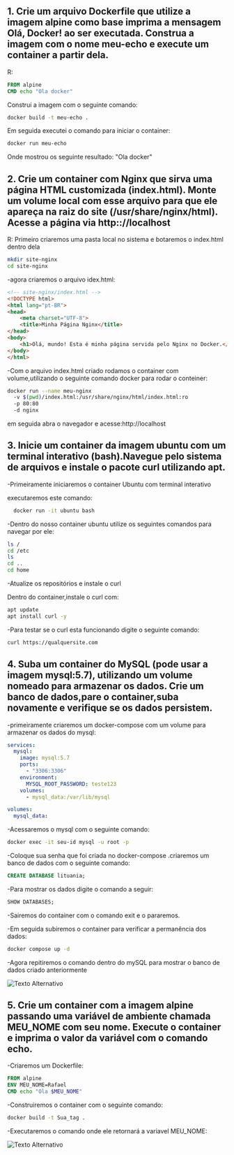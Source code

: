 ## 1. Crie um arquivo Dockerfile que utilize a imagem alpine como base imprima a mensagem Olá, Docker! ao ser executada. Construa a imagem com o nome meu-echo e execute um container a partir dela. 
R: 
```Dockerfile 
FROM alpine 
CMD echo "Ola docker"
```
Construi a imagem com o seguinte comando:
```bash
docker build -t meu-echo .
```
Em seguida executei o comando para iniciar o container:
```bash
docker run meu-echo
```
Onde mostrou os seguinte resultado: "Ola docker"

## 2. Crie um container com Nginx que sirva uma página HTML customizada (index.html). Monte um volume local com esse arquivo para que ele apareça na raiz do site (/usr/share/nginx/html). Acesse a página via http:://localhost 

R: Primeiro criaremos uma pasta local no sistema e botaremos o index.html dentro dela

```bash
mkdir site-nginx
cd site-nginx
```
-agora criaremos o arquivo idex.html:

```html
<!-- site-nginx/index.html -->
<!DOCTYPE html>
<html lang="pt-BR">
<head>
    <meta charset="UTF-8">
    <title>Minha Página Nginx</title>
</head>
<body>
    <h1>Olá, mundo! Esta é minha página servida pelo Nginx no Docker.</h1>
</body>
</html>
```
-Com o arquivo index.html criado rodamos o container com volume,utilizando o seguinte comando docker para rodar o conteiner:

```bash
docker run --name meu-nginx 
  -v $(pwd)/index.html:/usr/share/nginx/html/index.html:ro 
  -p 80:80 
  -d nginx
```

em seguida abra o navegador e acesse:http://localhost

## 3. Inicie um container da imagem ubuntu com um terminal interativo (bash).Navegue pelo sistema de arquivos e instale o pacote curl utilizando apt.   

-Primeiramente iniciaremos o container Ubuntu com terminal interativo

 executaremos este comando:
 ```bash
   docker run -it ubuntu bash
 ```
-Dentro do nosso container ubuntu utilize os seguintes comandos para navegar por ele:

```bash
ls /
cd /etc
ls
cd ..
cd home
```
-Atualize os repositórios e instale o curl

Dentro do container,instale o curl com:

```bash
apt update
apt install curl -y
```
-Para testar se o curl esta funcionando digite o seguinte comando:

```bash
curl https://qualquersite.com
```

## 4. Suba um container do MySQL (pode usar a imagem mysql:5.7), utilizando um volume nomeado para armazenar os dados. Crie um banco de dados,pare o container,suba novamente e verifique se os dados persistem.
   
-primeiramente criaremos um docker-compose com um volume para armazenar os dados do mysql:
```yml
services:
  mysql:
    image: mysql:5.7
    ports:
      - "3306:3306"
    environment:
      MYSQL_ROOT_PASSWORD: teste123
    volumes:
      - mysql_data:/var/lib/mysql

volumes:
  mysql_data:
```
-Acessaremos o mysql com o seguinte comando:
```bash
docker exec -it seu-id mysql -u root -p  
```
-Coloque sua senha que foi criada no docker-compose 
 .criaremos um banco de dados com o seguinte comando:
 ```SQL
 CREATE DATABASE lituania;
 ```
 -Para mostrar os dados digite o comando a seguir:

```SQL 
SHOW DATABASES;
```
-Sairemos do container com o comando exit e o pararemos.

-Em seguida subiremos o container para verificar a permanência dos dados:

```bash
docker compose up -d
```
-Agora repitiremos o comando dentro do mySQL para mostrar o banco de dados criado anteriormente

![Texto Alternativo](https://cdn.discordapp.com/attachments/890293548870680617/1376680834702114836/image.png?ex=68363570&is=6834e3f0&hm=bc8e1c9b1542e97ef9d56e45d4c1cf6a91f8f2cb492ec7e1e46140256dffa801&)

## 5. Crie um container com a imagem alpine passando uma variável de ambiente chamada MEU_NOME com seu nome. Execute o container e imprima o valor da variável com o comando echo. 

-Criaremos um Dockerfile:
```dockerfile
FROM alpine
ENV MEU_NOME=Rafael
CMD echo "Ola $MEU_NOME"
```

-Construiremos o container com o seguinte comando:
```bash
docker build -t Sua_tag .
```

-Executaremos o comando onde ele retornará a variavel MEU_NOME:

![Texto Alternativo](https://cdn.discordapp.com/attachments/890293548870680617/1376684477597749349/image.png?ex=683638d5&is=6834e755&hm=c48202c2054b507b834583b2f8125d9f515d153c1564861ab0adeb1287b29587&)